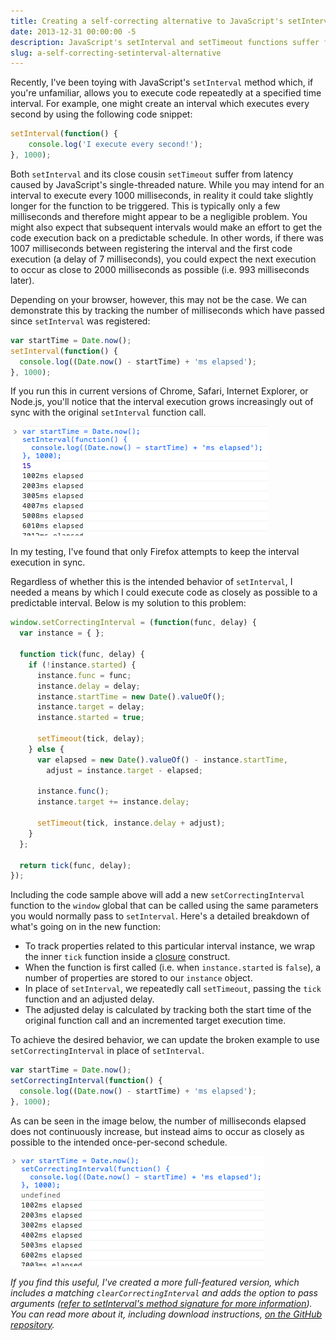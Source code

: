 ```yaml
---
title: Creating a self-correcting alternative to JavaScript's setInterval
date: 2013-12-31 00:00:00 -5
description: JavaScript's setInterval and setTimeout functions suffer from latency caused by JavaScript's single-threaded nature, so let's create a self-correcting alternative.
slug: a-self-correcting-setinterval-alternative
---
```


Recently, I've been toying with JavaScript's `setInterval` method which, if you're unfamiliar, allows you to execute code repeatedly at a specified time interval. For example, one might create an interval which executes every second by using the following code snippet:

```javascript
setInterval(function() {
	console.log('I execute every second!');
}, 1000);
```

Both `setInterval` and its close cousin `setTimeout` suffer from latency caused by JavaScript's single-threaded nature. While you may intend for an interval to execute every 1000 milliseconds, in reality it could take slightly longer for the function to be triggered. This is typically only a few milliseconds and therefore might appear to be a negligible problem. You might also expect that subsequent intervals would make an effort to get the code execution back on a predictable schedule. In other words, if there was 1007 milliseconds between registering the interval and the first code execution (a delay of 7 milliseconds), you could expect the next execution to occur as close to 2000 milliseconds as possible (i.e. 993 milliseconds later).

Depending on your browser, however, this may not be the case. We can demonstrate this by tracking the number of milliseconds which have passed since `setInterval` was registered:

```javascript
var startTime = Date.now();
setInterval(function() {
  console.log((Date.now() - startTime) + 'ms elapsed');
}, 1000);
```

If you run this in current versions of Chrome, Safari, Internet Explorer, or Node.js, you'll notice that the interval execution grows increasingly out of sync with the original `setInterval` function call.

![setInterval increasingly grows out of sync](/assets/img/post/setinterval/setInterval.png)

In my testing, I've found that only Firefox attempts to keep the interval execution in sync.

Regardless of whether this is the intended behavior of `setInterval`, I needed a means by which I could execute code as closely as possible to a predictable interval. Below is my solution to this problem:

```javascript
window.setCorrectingInterval = (function(func, delay) {
  var instance = { };

  function tick(func, delay) {
    if (!instance.started) {
      instance.func = func;
      instance.delay = delay;
      instance.startTime = new Date().valueOf();
      instance.target = delay;
      instance.started = true;

      setTimeout(tick, delay);
    } else {
      var elapsed = new Date().valueOf() - instance.startTime,
        adjust = instance.target - elapsed;

      instance.func();
      instance.target += instance.delay;

      setTimeout(tick, instance.delay + adjust);
    }
  };

  return tick(func, delay);
});
```

Including the code sample above will add a new `setCorrectingInterval` function to the `window` global that can be called using the same parameters you would normally pass to `setInterval`. Here's a detailed breakdown of what's going on in the new function:

- To track properties related to this particular interval instance, we wrap the inner `tick` function inside a [closure](https://developer.mozilla.org/en-US/docs/Web/JavaScript/Guide/Closures) construct.
- When the function is first called (i.e. when `instance.started` is `false`), a number of properties are stored to our `instance` object.
- In place of `setInterval`, we repeatedly call `setTimeout`, passing the `tick` function and an adjusted delay.
- The adjusted delay is calculated by tracking both the start time of the original function call and an incremented target execution time.

To achieve the desired behavior, we can update the broken example to use `setCorrectingInterval` in place of `setInterval`.

```javascript
var startTime = Date.now();
setCorrectingInterval(function() {
  console.log((Date.now() - startTime) + 'ms elapsed');
}, 1000);
```

As can be seen in the image below, the number of milliseconds elapsed does not continuously increase, but instead aims to occur as closely as possible to the intended once-per-second schedule.

![setCorrectingInterval adjusts to stay in sync](/assets/img/post/setinterval/setCorrectingInterval.png)

_If you find this useful, I've created a more full-featured version, which includes a matching `clearCorrectingInterval` and adds the option to pass arguments ([refer to setInterval's method signature for more information](https://developer.mozilla.org/en-US/docs/Web/API/window.setInterval)). You can read more about it, including download instructions, [on the GitHub repository](https://github.com/aduth/correctingInterval)._